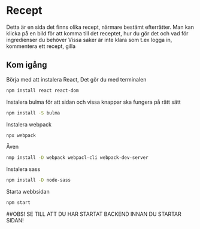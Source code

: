 # Recept
Detta är en sida det finns olika recept, närmare bestämt efterrätter. Man kan klicka på en bild för att komma till det receptet, hur du gör det och vad för ingredienser du behöver
Vissa saker är inte klara som t.ex logga in, kommentera ett recept, gilla

## Kom igång
Börja med att instalera React, Det gör du med terminalen

```bash
npm install react react-dom 
```

Instalera bulma för att sidan och vissa knappar ska fungera på rätt sätt
```bash
npm install -S bulma
```

Instalera webpack
```bash
npx webpack
```
Även
```bash
nmp install -D webpack webpacl-cli webpack-dev-server
```

Instalera sass
```bash
npm install -D node-sass
```

Starta webbsidan
```bash
npm start
```

##OBS!
SE TILL ATT DU HAR STARTAT BACKEND INNAN DU STARTAR SIDAN!